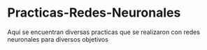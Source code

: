 # Practicas-Redes-Neuronales
Aquí se encuentran diversas practicas  que se realizaron con redes neuronales para diversos objetivos
